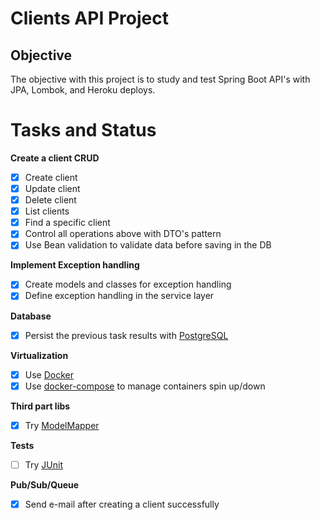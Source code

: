 # Clients API Project

## Objective

The objective with this project is to study and test Spring Boot API's with JPA, Lombok, and Heroku deploys.

# Tasks and Status

**Create a client CRUD**
- [X] Create client
- [X] Update client
- [X] Delete client
- [X] List clients
- [X] Find a specific client
- [X] Control all operations above with DTO's pattern
- [X] Use Bean validation to validate data before saving in the DB

**Implement Exception handling**
- [X] Create models and classes for exception handling
- [X] Define exception handling in the service layer

**Database**
- [X] Persist the previous task results with [PostgreSQL](https://github.com/postgres)

**Virtualization** 
- [X] Use [Docker](https://github.com/docker)
- [X] Use [docker-compose](https://github.com/docker/compose) to manage containers spin up/down

**Third part libs**
- [X] Try [ModelMapper](https://github.com/modelmapper/modelmapper)

**Tests**
- [ ] Try [JUnit](https://github.com/junit-team/junit5)

**Pub/Sub/Queue**
- [X] Send e-mail after creating a client successfully
